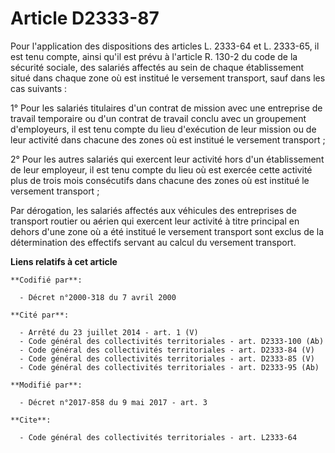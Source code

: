 # Article D2333-87

Pour l'application des dispositions des articles L. 2333-64 et L. 2333-65, il est tenu compte, ainsi qu'il est prévu à
l'article R. 130-2 du code de la sécurité sociale, des salariés affectés au sein de chaque établissement situé dans chaque
zone où est institué le versement transport, sauf dans les cas suivants : 

1° Pour les salariés titulaires d'un contrat de mission avec une entreprise de travail temporaire ou d'un contrat de travail
conclu avec un groupement d'employeurs, il est tenu compte du lieu d'exécution de leur mission ou de leur activité dans
chacune des zones où est institué le versement transport ; 

2° Pour les autres salariés qui exercent leur activité hors d'un établissement de leur employeur, il est tenu compte du lieu
où est exercée cette activité plus de trois mois consécutifs dans chacune des zones où est institué le versement transport ; 

Par dérogation, les salariés affectés aux véhicules des entreprises de transport routier ou aérien qui exercent leur activité
à titre principal en dehors d'une zone où a été institué le versement transport sont exclus de la détermination des effectifs
servant au calcul du versement transport.

**Liens relatifs à cet article**

	**Codifié par**:

	  - Décret n°2000-318 du 7 avril 2000

	**Cité par**:

	  - Arrêté du 23 juillet 2014 - art. 1 (V)
	  - Code général des collectivités territoriales - art. D2333-100 (Ab)
	  - Code général des collectivités territoriales - art. D2333-84 (V)
	  - Code général des collectivités territoriales - art. D2333-85 (V)
	  - Code général des collectivités territoriales - art. D2333-95 (Ab)

	**Modifié par**:

	  - Décret n°2017-858 du 9 mai 2017 - art. 3

	**Cite**:

	  - Code général des collectivités territoriales - art. L2333-64
